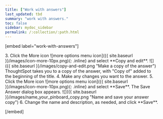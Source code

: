 ```yaml
---
title: ["Work with answers"]
last_updated: tbd
summary: "work with answers."
toc: false
sidebar: mydoc_sidebar
permalink: /:collection/:path.html
---
```

<p>[embed label="work-with-answers"]</p>
3. Click the More icon ![more options menu icon]({{ site.baseurl }}/images/icon-more-10px.png){: .inline} and select **Copy and edit**.
     ![]({{ site.baseurl }}/images/copy-and-edit.png "Make a copy of the answer")
   ThoughtSpot takes you to a copy of the answer, with "Copy of" added to the beginning of the title.
4. Make any changes you want to the answer.
5. Click the More icon ![more options menu icon]({{ site.baseurl }}/images/icon-more-10px.png){: .inline} and select **Save**.
   The Save Answer dialog box appears.
     ![]({{ site.baseurl }}/images/name_your_pinboard_copy.png "Name and save your answer copy")
6. Change the name and description, as needed, and click **Save**.
<p>[/embed]</p>
